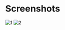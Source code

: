 # Screenshots
![1](https://github.com/Shreyassp002/ChitraKala/assets/96625037/cd09b9e3-a587-44ea-b823-469333d40e70)
![2](https://github.com/Shreyassp002/ChitraKala/assets/96625037/85141d8f-bd23-4200-9271-c547684a5c3b)
